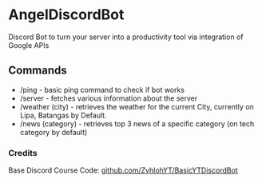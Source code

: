 # AngelDiscordBot
Discord Bot to turn your server into a productivity tool via integration of Google APIs

## Commands
- /ping - basic ping command to check if bot works
- /server - fetches various information about the server
- /weather (city) - retrieves the weather for the current City, currently on Lipa, Batangas by Default.
- /news (category) - retrieves top 3 news of a specific category (on tech category by default)

### Credits
Base Discord Course Code: [github.com/ZyhlohYT/BasicYTDiscordBot](https://github.com/ZyhlohYT/BasicYTDiscordBot)
